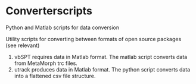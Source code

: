 # Converterscripts
Python and Matlab scripts for data conversion

Utility scripts for converting between formats of open source packages (see relevant)
1. vbSPT requires data in Matlab format. The matlab script converts data from MetaMorph trc files.
2. utrack produces data in Matlab format.  The python script converts data into a flattened csv file structure.
